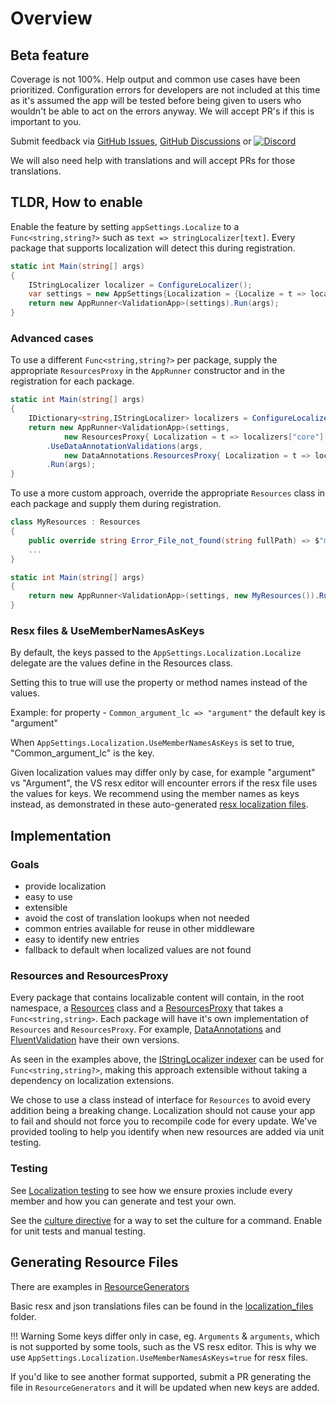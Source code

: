 # Overview

## Beta feature
Coverage is not 100%. Help output and common use cases have been prioritized. Configuration errors for developers are not included at this time as it's assumed the app will be tested before being given to users who wouldn't be able to act on the errors anyway. We will accept PR's if this is important to you.

Submit feedback via [GitHub Issues](https://github.com/bilal-fazlani/commanddotnet/issues), [GitHub Discussions](https://github.com/bilal-fazlani/commanddotnet/discussions) or [![Discord](https://img.shields.io/discord/678568687556493322?label=Discord%20Chat&style=for-the-badge)](https://discord.gg/QFxKSeG)

We will also need help with translations and will accept PRs for those translations.

## TLDR, How to enable 
Enable the feature by setting `appSettings.Localize` to a `Func<string,string?>` such as `text => stringLocalizer[text]`.
Every package that supports localization will detect this during registration.

```c#
static int Main(string[] args)
{
    IStringLocalizer localizer = ConfigureLocalizer();
    var settings = new AppSettings{Localization = {Localize = t => localizer[t]}};
    return new AppRunner<ValidationApp>(settings).Run(args);
}
```

### Advanced cases

To use a different `Func<string,string?>` per package, supply the appropriate `ResourcesProxy` in the `AppRunner` constructor and in the registration for each package.

```c#
static int Main(string[] args)
{
    IDictionary<string,IStringLocalizer> localizers = ConfigureLocalizers();
    return new AppRunner<ValidationApp>(settings, 
            new ResourcesProxy{ Localization = t => localizers["core"][t] })
        .UseDataAnnotationValidations(args, 
            new DataAnnotations.ResourcesProxy{ Localization = t => localizers["validation"][t] })
        .Run(args);
}
```

To use a more custom approach, override the appropriate `Resources` class in each package and supply them during registration.
```c#
class MyResources : Resources
{
    public override string Error_File_not_found(string fullPath) => $"missing file: {fullPath}";
    ...
}

static int Main(string[] args)
{
    return new AppRunner<ValidationApp>(settings, new MyResources()).Run(args);
}
```
### Resx files & UseMemberNamesAsKeys

By default, the keys passed to the `AppSettings.Localization.Localize` delegate
are the values define in the Resources class.<br/>

Setting this to true will use the property or method names instead of the values.

Example: for property - `Common_argument_lc => "argument"` the default key is "argument"

When `AppSettings.Localization.UseMemberNamesAsKeys` is set to true, "Common_argument_lc" is the key.

Given localization values may differ only by case, for example "argument" vs "Argument", 
the VS resx editor will encounter errors if the resx file uses the values for keys.
We recommend using the member names as keys instead, as demonstrated in these 
auto-generated [resx localization files](https://github.com/bilal-fazlani/commanddotnet/tree/master/localization_files/resx/en).

## Implementation

### Goals

* provide localization 
* easy to use
* extensible 
* avoid the cost of translation lookups when not needed
* common entries available for reuse in other middleware
* easy to identify new entries
* fallback to default when localized values are not found

### Resources and ResourcesProxy

Every package that contains localizable content will contain, in the root namespace, a [Resources](https://github.com/bilal-fazlani/commanddotnet/blob/master/CommandDotNet/Resources.cs) class and a [ResourcesProxy](https://github.com/bilal-fazlani/commanddotnet/blob/master/CommandDotNet/ResourcesProxy.cs) that takes a `Func<string,string>`.  Each package will have it's own implementation of `Resources` and `ResourcesProxy`.  For example, [DataAnnotations](https://github.com/bilal-fazlani/commanddotnet/tree/master/CommandDotNet.DataAnnotations) and [FluentValidation](https://github.com/bilal-fazlani/commanddotnet/tree/master/CommandDotNet.FluentValidation) have their own versions.

As seen in the examples above, the [IStringLocalizer indexer](https://docs.microsoft.com/en-us/dotnet/api/microsoft.extensions.localization.istringlocalizer.item) can be used for `Func<string,string?>`, making this approach extensible without taking a dependency on localization extensions.

We chose to use a class instead of interface for `Resources` to avoid every addition being a breaking change. Localization should not cause your app to fail and should not force you to recompile code for every update. We've provided tooling to help you identify when new resources are added via unit testing.

### Testing 

See [Localization testing](testing.md) to see how we ensure proxies include every member and how you can generate and test your own.

See the [culture directive](culture-directive.md) for a way to set the culture for a command. Enable for unit tests and manual testing.

## Generating Resource Files

There are examples in [ResourceGenerators](https://github.com/bilal-fazlani/commanddotnet/blob/master/CommandDotNet.Tests/UnitTests/Localization/ResourceGenerators.cs)

Basic resx and json translations files can be found in the [localization_files](https://github.com/bilal-fazlani/commanddotnet/tree/master/localization_files) folder. 

!!! Warning
    Some keys differ only in case, eg. `Arguments` & `arguments`, which is not supported by some tools, such as the VS resx editor. This is why we use `AppSettings.Localization.UseMemberNamesAsKeys=true` for resx files.

If you'd like to see another format supported, submit a PR generating the file in `ResourceGenerators` and it will be updated when new keys are added.
